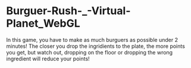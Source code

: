 # Burguer-Rush-_-Virtual-Planet_WebGL

In this game, you have to make as much burguers as possible under 2 minutes!
The closer you drop the ingridients to the plate, the more points you get, but watch out,
dropping on the floor or dropping the wrong ingredient will reduce your points!
